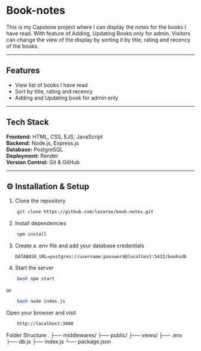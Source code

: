 # Book-notes 

This is my Capstone project where I can display the notes for the books I have read. With feature of Adding, Updating Books only for admin. Visitors can change the view of the display by sorting it by title, rating and recency of the books.

---

## Features

- View list of books I have read
- Sort by title, rating and recency
- Adding and Updating book for admin only 

---

## Tech Stack

**Frontend:** HTML, CSS, EJS, JavaScript  
**Backend:** Node.js, Express.js  
**Database:** PostgreSQL  
**Deployment:** Render  
**Version Control:** Git & GitHub  

---

## ⚙️ Installation & Setup

1. Clone the repository  

````bash
    git clone https://github.com/lazorax/book-notes.git
````
2. Install dependencies
````bash
    npm install 
````

3. Create a .env file and add your database credentials

    `DATABASE_URL=postgres://username:password@localhost:5432/booksdb`


4. Start the server
````bash
    bash npm start
````

or
````bash
    bash node index.js
````

Open your browser and visit
````bash 
    http://localhost:3000
````

Folder Structure
.
├── middlewares/
├── public/
├── views/
├── .env
├── db.js
├── index.js
└── package.json